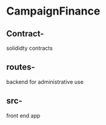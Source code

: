 # CampaignFinance
## Contract-
solididty contracts
## routes-
backend for administrative use
## src- 
front end app
